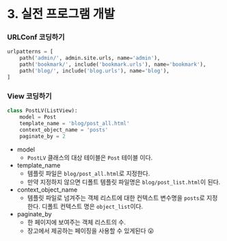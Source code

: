 # 3. 실전 프로그램 개발

### URLConf 코딩하기

```python
urlpatterns = [
    path('admin/', admin.site.urls, name='admin'),
	path('bookmark/', include('bookmark.urls'), name='bookmark'),
	path('blog/', include('blog.urls'), name='blog'),
]
```



### View 코딩하기

```python
class PostLV(ListView):
    model = Post
    template_name = 'blog/post_all.html'
    context_object_name = 'posts'
    paginate_by = 2
```

- model
  - `PostLV` 클래스의 대상 테이블은 `Post` 테이블 이다.
- template_name
  - 템플릿 파일은 `blog/post_all.html`로 지정한다.
  - 만약 지정하지 않으면 디폴트 템플릿 파일명은 `blog/post_list.html`이 된다.
- context_object_name
  - 템플릿 파일로 넘겨주는 객체 리스트에 대한 컨텍스트 변수명을 `posts`로 지정한다. 디폴트 컨텍스트 명은 `object_list`이다.
- paginate_by
  - 한 페이지에 보여주는 객체 리스트의 수.
  - 장고에서 제공하는 페이징을 사용할 수 있게된다 :open_mouth:

